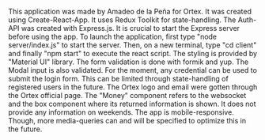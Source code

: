 This application was made by Amadeo de la Peña for Ortex.
It was created using Create-React-App. It uses Redux Toolkit for state-handling. 
The Auth-API was created with Express.js. It is crucial to start the Express server before using the app.
To launch the application, first type "node server/index.js" to start the server. Then, on a new terminal, type "cd client" and 
finally "npm start" to execute the react script. 
The styling is provided by "Material UI" library.
The form validation is done with formik and yup. The Modal input is also validated.
For the moment, any credential can be used to submit the login form. This can be limited through state-handling of registered users
in the future.
The Ortex logo and email were gotten through the Ortex official page.
The "Money" component refers to the websocket and the box component where its returned information is shown. It does not provide
any information on weekends.
The app is mobile-responsive. Though, more media-queries can and will be specified to optimize this in the future.

